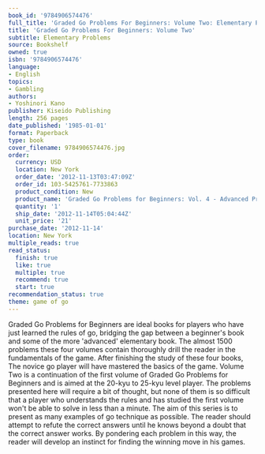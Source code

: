 ```yaml
---
book_id: '9784906574476'
full_title: 'Graded Go Problems For Beginners: Volume Two: Elementary Problems'
title: 'Graded Go Problems For Beginners: Volume Two'
subtitle: Elementary Problems
source: Bookshelf
owned: true
isbn: '9784906574476'
language:
- English
topics:
- Gambling
authors:
- Yoshinori Kano
publisher: Kiseido Publishing
length: 256 pages
date_published: '1985-01-01'
format: Paperback
type: book
cover_filename: 9784906574476.jpg
order:
  currency: USD
  location: New York
  order_date: '2012-11-13T03:47:09Z'
  order_id: 103-5425761-7733863
  product_condition: New
  product_name: 'Graded Go Problems for Beginners: Vol. 4 - Advanced Problems'
  quantity: '1'
  ship_date: '2012-11-14T05:04:44Z'
  unit_price: '21'
purchase_date: '2012-11-14'
location: New York
multiple_reads: true
read_status:
  finish: true
  like: true
  multiple: true
  recommend: true
  start: true
recommendation_status: true
theme: game of go
---
```

Graded Go Problems for Beginners are ideal books for players who have just learned the rules of go, bridging the gap between a beginner's book and some of the more 'advanced' elementary book. The almost 1500 problems these four volumes contain thoroughly drill the reader in the fundamentals of the game. After finishing the study of these four books, The novice go player will have mastered the basics of the game. Volume Two is a continuation of the first volume of Graded Go Problems for Beginners and is aimed at the 20-kyu to 25-kyu level player. The problems presented here will require a bit of thought, but none of them is so difficult that a player who understands the rules and has studied the first volume won't be able to solve in less than a minute. The aim of this series is to present as many examples of go technique as possible. The reader should attempt to refute the correct answers until he knows beyond a doubt that the correct answer works. By pondering each problem in this way, the reader will develop an instinct for finding the winning move in his games.
